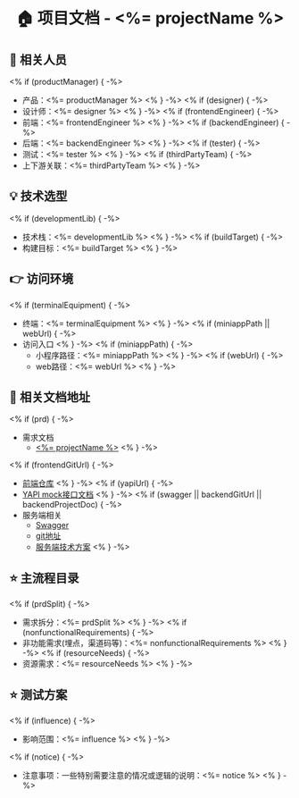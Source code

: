 <h1 align="center">🏠 项目文档 - <%= projectName %> </h1>

## 👤 相关人员
<% if (productManager) { -%>
* 产品：<%= productManager %>
<% } -%>
<% if (designer) { -%>
* 设计师：<%= designer %>
<% } -%>
<% if (frontendEngineer) { -%>
* 前端：<%= frontendEngineer %>
<% } -%>
<% if (backendEngineer) { -%>
* 后端：<%= backendEngineer %>
<% } -%>
<% if (tester) { -%>
* 测试：<%= tester %>
<% } -%>
<% if (thirdPartyTeam) { -%>
* 上下游关联：<%= thirdPartyTeam %>
<% } -%>


## 💡 技术选型
<% if (developmentLib) { -%>
* 技术栈：<%= developmentLib %>
<% } -%>
<% if (buildTarget) { -%>
* 构建目标：<%= buildTarget %>
<% } -%>


## 👉 访问环境
<% if (terminalEquipment) { -%>
* 终端：<%= terminalEquipment %>
<% } -%>
<% if (miniappPath || webUrl) { -%>
* 访问入口
<% } -%>
<% if (miniappPath) { -%>
    - 小程序路径：<%= miniappPath %>
<% } -%>
<% if (webUrl) { -%>
    - web路径：<%= webUrl %>
<% } -%>


  
## 📃 相关文档地址

<% if (prd) { -%>
* 需求文档
    - [<%= projectName %>](<%= prd %>)
<% } -%>

<% if (frontendGitUrl) { -%>
* [前端仓库](<%= frontendGitUrl %>)
<% } -%>
<% if (yapiUrl) { -%>
* [YAPI mock接口文档](<%= yapiUrl %>)
<% } -%>
<% if (swagger || backendGitUrl || backendProjectDoc) { -%>
* 服务端相关
    - [Swagger](<%= swagger %>)
    - [git地址](<%= backendGitUrl %>)
    - [服务端技术方案](<%= backendProjectDoc %>)
<% } -%>

## ⭐️ 主流程目录

<% if (prdSplit) { -%>
* 需求拆分：<%= prdSplit %>
<% } -%>
<% if (nonfunctionalRequirements) { -%>
* 非功能需求(埋点，渠道码等)：<%= nonfunctionalRequirements %>
<% } -%>
<% if (resourceNeeds) { -%>
* 资源需求：<%= resourceNeeds %>
<% } -%>


## ⭐️ 测试方案

<% if (influence) { -%>
* 影响范围：<%= influence %>
<% } -%>

<% if (notice) { -%>
* 注意事项：一些特别需要注意的情况或逻辑的说明：<%= notice %>
<% } -%>